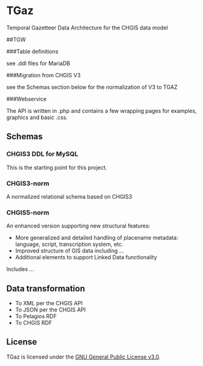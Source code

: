 # TGaz

Temporal Gazetteer Data Architecture for the CHGIS data model

##TGW

###Table definitions 

see .ddl files for MariaDB

###Migration from CHGIS V3

see the Schemas section below for the normalization of V3 to TGAZ

###Webservice

The API is written in .php and contains a few wrapping pages for examples, graphics and basic .css.

## Schemas

### CHGIS3 DDL for MySQL

This is the starting point for this project.

### CHGIS3-norm

A normalized relational schema based on CHGIS3

### CHGIS5-norm

An enhanced version supporting new structural features:

* More generalized and detailed handling of placename metadata:  language, script, transcription system, etc.
* Improved structure of GIS data including ...
* Additional elements to support Linked Data functionality

Includes ...

## Data transformation

* To XML per the CHGIS API
* To JSON per the CHGIS API
* To Pelagios RDF
* To CHGIS RDF

## License

TGaz is licensed under the [GNU General Public License v3.0](http://www.gnu.org/licenses/gpl.html).
